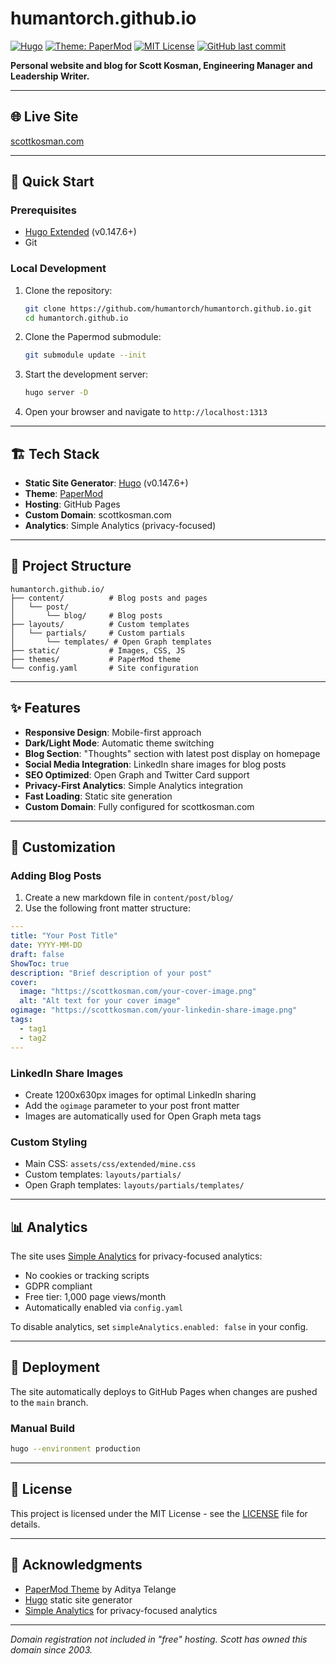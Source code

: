 # humantorch.github.io

[![Hugo](https://img.shields.io/badge/built%20with-hugo-blue)](https://gohugo.io/) [![Theme: PaperMod](https://img.shields.io/badge/theme-PaperMod-lightgrey)](https://github.com/adityatelange/hugo-PaperMod) [![MIT License](https://img.shields.io/github/license/humantorch/humantorch.github.io)](LICENSE) [![GitHub last commit](https://img.shields.io/github/last-commit/humantorch/humantorch.github.io?color=green)](https://github.com/humantorch/humantorch.github.io/commits/main)


**Personal website and blog for Scott Kosman, Engineering Manager and Leadership Writer.**

---

## 🌐 Live Site

[scottkosman.com](https://scottkosman.com)

---

## 🚀 Quick Start

### Prerequisites

- [Hugo Extended](https://gohugo.io/installation/) (v0.147.6+)
- Git

### Local Development

1. Clone the repository:
   ```bash
   git clone https://github.com/humantorch/humantorch.github.io.git
   cd humantorch.github.io
   ```

1. Clone the Papermod submodule:
   ```bash
   git submodule update --init
   ```

2. Start the development server:
   ```bash
   hugo server -D
   ```

3. Open your browser and navigate to `http://localhost:1313`

---

## 🏗️ Tech Stack

- **Static Site Generator**: [Hugo](https://gohugo.io/) (v0.147.6+)
- **Theme**: [PaperMod](https://github.com/adityatelange/hugo-PaperMod)
- **Hosting**: GitHub Pages
- **Custom Domain**: scottkosman.com
- **Analytics**: Simple Analytics (privacy-focused)

---

## 📁 Project Structure

```
humantorch.github.io/
├── content/          # Blog posts and pages
│   └── post/
│       └── blog/     # Blog posts
├── layouts/          # Custom templates
│   └── partials/     # Custom partials
│       └── templates/ # Open Graph templates
├── static/           # Images, CSS, JS
├── themes/           # PaperMod theme
└── config.yaml       # Site configuration
```

---

## ✨ Features

- **Responsive Design**: Mobile-first approach
- **Dark/Light Mode**: Automatic theme switching
- **Blog Section**: "Thoughts" section with latest post display on homepage
- **Social Media Integration**: LinkedIn share images for blog posts
- **SEO Optimized**: Open Graph and Twitter Card support
- **Privacy-First Analytics**: Simple Analytics integration
- **Fast Loading**: Static site generation
- **Custom Domain**: Fully configured for scottkosman.com

---

## 🎨 Customization

### Adding Blog Posts

1. Create a new markdown file in `content/post/blog/`
2. Use the following front matter structure:

```yaml
---
title: "Your Post Title"
date: YYYY-MM-DD
draft: false
ShowToc: true
description: "Brief description of your post"
cover:
  image: "https://scottkosman.com/your-cover-image.png"
  alt: "Alt text for your cover image"
ogimage: "https://scottkosman.com/your-linkedin-share-image.png"
tags:
  - tag1
  - tag2
---
```

### LinkedIn Share Images

- Create 1200x630px images for optimal LinkedIn sharing
- Add the `ogimage` parameter to your post front matter
- Images are automatically used for Open Graph meta tags

### Custom Styling

- Main CSS: `assets/css/extended/mine.css`
- Custom templates: `layouts/partials/`
- Open Graph templates: `layouts/partials/templates/`

---

## 📊 Analytics

The site uses [Simple Analytics](https://simpleanalytics.com/) for privacy-focused analytics:

- No cookies or tracking scripts
- GDPR compliant
- Free tier: 1,000 page views/month
- Automatically enabled via `config.yaml`

To disable analytics, set `simpleAnalytics.enabled: false` in your config.

---

## 🚀 Deployment

The site automatically deploys to GitHub Pages when changes are pushed to the `main` branch.

### Manual Build

```bash
hugo --environment production
```

---

## 📝 License

This project is licensed under the MIT License - see the [LICENSE](LICENSE) file for details.

---

## 🙏 Acknowledgments

- [PaperMod Theme](https://github.com/adityatelange/hugo-PaperMod) by Aditya Telange
- [Hugo](https://gohugo.io/) static site generator
- [Simple Analytics](https://simpleanalytics.com/) for privacy-focused analytics

---

*Domain registration not included in "free" hosting. Scott has owned this domain since 2003.*